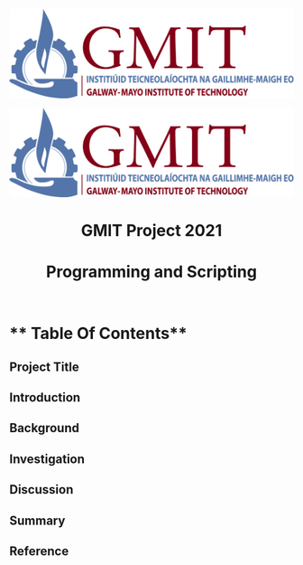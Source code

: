 

![GMIT Logo](GMIT_logo.jpg)

<p align="center">
  <img src="GMIT_logo.jpg" />
</p>




<H1 align="center"> GMIT Project 2021 </H1>
<H1 align="center"> Programming and Scripting </H1>
<br/>

# ** Table Of Contents** 
## Project Title
## Introduction
## Background 
## Investigation
## Discussion
## Summary
## Reference

<br/>





































